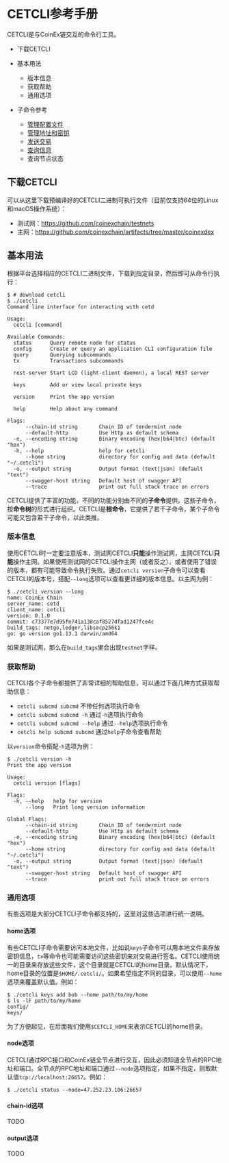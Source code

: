 # CETCLI参考手册

CETCLI是与CoinEx链交互的命令行工具。



* 下载CETCLI
* 基本用法
  * 版本信息
  * 获取帮助
  * 通用选项

* 子命令参考
  * [管理配置文件](../cetcli/config.md)
  * [管理地址和密钥](../cetcli/keys.md)
  * [发送交易](../cetcli/tx.md)
  * [查询信息](../cetcli/query.md)
  * 查询节点状态

  

## 下载CETCLI

可以从这里下载预编译好的CETCLI二进制可执行文件（目前仅支持64位的Linux和macOS操作系统）：

* 测试网：https://github.com/coinexchain/testnets
* 主网：https://github.com/coinexchain/artifacts/tree/master/coinexdex



## 基本用法

根据平台选择相应的CETCLI二进制文件，下载到指定目录，然后即可从命令行执行：

```
$ # download cetcli
$ ./cetcli
Command line interface for interacting with cetd

Usage:
  cetcli [command]

Available Commands:
  status      Query remote node for status
  config      Create or query an application CLI configuration file
  query       Querying subcommands
  tx          Transactions subcommands
              
  rest-server Start LCD (light-client daemon), a local REST server
              
  keys        Add or view local private keys
              
  version     Print the app version
              
  help        Help about any command

Flags:
      --chain-id string       Chain ID of tendermint node
      --default-http          Use Http as default schema
  -e, --encoding string       Binary encoding (hex|b64|btc) (default "hex")
  -h, --help                  help for cetcli
      --home string           directory for config and data (default "~/.cetcli")
  -o, --output string         Output format (text|json) (default "text")
      --swagger-host string   Default host of swagger API
      --trace                 print out full stack trace on errors
```

CETCLI提供了丰富的功能，不同的功能分别由不同的**子命令**提供。这些子命令，按**命令树**的形式进行组织。CETCLI是**根命令**，它提供了若干子命令，某个子命令可能又包含若干子命令，以此类推。



### 版本信息

使用CETCLI时一定要注意版本，测试网CETCLI**只能**操作测试网，主网CETCLI**只能**操作主网。如果使用测试网的CETCLI操作主网（或者反之），或者使用了错误的版本，都有可能导致命令执行失败。通过`cetcli version`子命令可以查看CETCLI的版本号，搭配`--long`选项可以查看更详细的版本信息。以主网为例：

```
$ ./cetcli version --long
name: CoinEx Chain
server_name: cetd
client_name: cetcli
version: 0.1.0
commit: c73377e7d95fe741a138caf8527dfad1247fce4c
build_tags: netgo,ledger,libsecp256k1
go: go version go1.13.1 darwin/amd64
```

如果是测试网，那么在`build_tags`里会出现`testnet`字样。



### 获取帮助

CETCLI各个子命令都提供了非常详细的帮助信息，可以通过下面几种方式获取帮助信息：

* `cetcli subcmd subcmd` 不带任何选项执行命令
* `cetcli subcmd subcmd -h` 通过`-h`选项执行命令
* `cetcli subcmd subcmd --help` 通过`--help`选项执行命令
* `cetcli help subcmd subcmd` 通过`help`子命令查看帮助

以`version`命令搭配`-h`选项为例：

```
$ ./cetcli version -h
Print the app version

Usage:
  cetcli version [flags]

Flags:
  -h, --help   help for version
      --long   Print long version information

Global Flags:
      --chain-id string       Chain ID of tendermint node
      --default-http          Use Http as default schema
  -e, --encoding string       Binary encoding (hex|b64|btc) (default "hex")
      --home string           directory for config and data (default "~/.cetcli")
  -o, --output string         Output format (text|json) (default "text")
      --swagger-host string   Default host of swagger API
      --trace                 print out full stack trace on errors
```



### 通用选项

有些选项是大部分CETCLI子命令都支持的，这里对这些选项进行统一说明。



#### home选项 

有些CETCLI子命令需要访问本地文件，比如说`keys`子命令可以用本地文件来存放密钥信息，`tx`等命令也可能需要访问这些密钥来对交易进行签名。CETCLI使用统一的目录来存放这些文件，这个目录就是CETCLI的home目录。默认情况下，home目录的位置是`$HOME/.cetcli/`。如果希望指定不同的目录，可以使用`--home`选项来覆盖默认值。例如：

```
$ ./cetcli keys add bob --home path/to/my/home
$ ls -lF path/to/my/home
config/
keys/
```

为了方便起见，在后面我们使用`$CETCLI_HOME`来表示CETCLI的home目录。



#### node选项

CETCLI通过RPC接口和CoinEx链全节点进行交互，因此必须知道全节点的RPC地址和端口。全节点的RPC地址和端口通过`--node`选项指定，如果不指定，则取默认值`tcp://localhost:26657`。例如：

```
$ ./cetcli status --node=47.252.23.106:26657
```



#### chain-id选项

TODO



#### output选项

TODO

